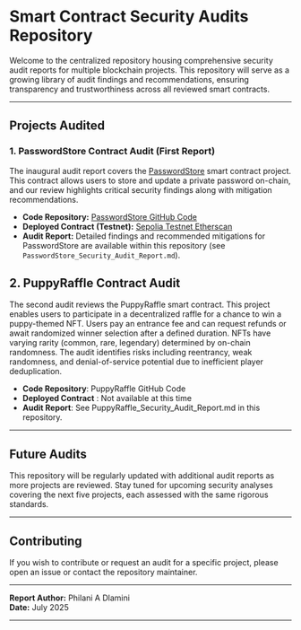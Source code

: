 # Smart Contract Security Audits Repository

Welcome to the centralized repository housing comprehensive security audit reports for multiple blockchain projects. This repository will serve as a growing library of audit findings and recommendations, ensuring transparency and trustworthiness across all reviewed smart contracts.

---

## Projects Audited

### 1. PasswordStore Contract Audit (First Report)

The inaugural audit report covers the [PasswordStore](https://github.com/Cyfrin/3-passwordstore-audit/tree/audit-data) smart contract project. This contract allows users to store and update a private password on-chain, and our review highlights critical security findings along with mitigation recommendations.

- **Code Repository:** [PasswordStore GitHub Code](https://github.com/Cyfrin/3-passwordstore-audit/tree/audit-data)  
- **Deployed Contract (Testnet):** [Sepolia Testnet Etherscan](https://sepolia.etherscan.io/address/0x2ecf6ad327776bf966893c96efb24c9747f6694b)  
- **Audit Report:** Detailed findings and recommended mitigations for PasswordStore are available within this repository (see `PasswordStore_Security_Audit_Report.md`).

## 2. PuppyRaffle Contract Audit

The second audit reviews the PuppyRaffle smart contract. This project enables users to participate in a decentralized raffle for a chance to win a puppy-themed NFT. Users pay an entrance fee and can request refunds or await randomized winner selection after a defined duration. NFTs have varying rarity (common, rare, legendary) determined by on-chain randomness. The audit identifies risks including reentrancy, weak randomness, and denial-of-service potential due to inefficient player deduplication.

- **Code Repository**: PuppyRaffle GitHub Code
- **Deployed Contract** : Not available at this time
- **Audit Report**: See PuppyRaffle_Security_Audit_Report.md in this repository.

---

## Future Audits

This repository will be regularly updated with additional audit reports as more projects are reviewed. Stay tuned for upcoming security analyses covering the next five projects, each assessed with the same rigorous standards.

---

## Contributing

If you wish to contribute or request an audit for a specific project, please open an issue or contact the repository maintainer.

---

**Report Author:** Philani A Dlamini  
**Date:** July 2025

---